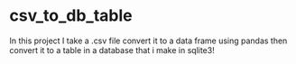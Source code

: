 # csv_to_db_table
In this project I take a .csv file convert it to a data frame using pandas then convert it to a table in a database that i make in sqlite3!
